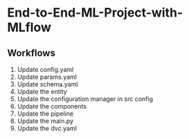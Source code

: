 # End-to-End-ML-Project-with-MLflow

## Workflows

1. Update config.yaml
2. Update params.yaml
3. Update schema.yaml
4. Update the entity
5. Update the configuration manager in src config
6. Update the components
7. Update the pipeline
8. Update the main.py 
9. Update the dvc.yaml